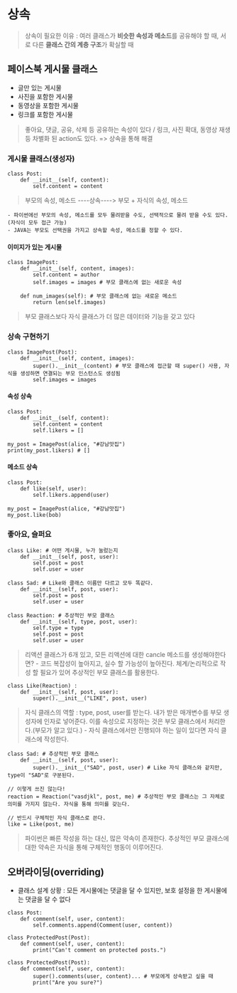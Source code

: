 # 상속

> 상속이 필요한 이유 : 여러 클래스가 **비슷한 속성과 메소드**를 공유해야 할 때, 서로 다른 **클래스 간의 계층 구조**가 확실할 때

## 페이스북 게시물 클래스

- 글만 있는 게시물
- 사진을 포함한 게시물
- 동영상을 포함한 게시물
- 링크를 포함한 게시물

> 좋아요, 댓글, 공유, 삭제 등 공유하는 속성이 있다 / 링크, 사진 확대, 동영상 재생 등 차별화 된 action도 있다. => 상속을 통해 해결

### 게시물 클래스(생성자)

```
class Post:
    def __init__(self, content):
        self.content = content 
```

> 부모의 속성, 메소드 ----상속----> 부모 + 자식의 속성, 메소드

    - 파이썬에선 부모의 속성, 메소드를 모두 물려받을 수도, 선택적으로 물려 받을 수도 있다. (자식이 모두 접근 가능)
    - JAVA는 부모도 선택권을 가지고 상속할 속성, 메소드를 정할 수 있다.

#### 이미지가 있는 게시물

```
class ImagePost:
    def __init__(self, content, images):
        self.content = author
        self.images = images # 부모 클래스에 없는 새로운 속성

    def num_images(self): # 부모 클래스에 없는 새로운 메소드
        return len(self.images)
```

> 부모 클래스보다 자식 클래스가 더 많은 데이터와 기능을 갖고 있다

### 상속 구현하기

```
class ImagePost(Post):
    def __init__(self, content, images):
        super().__init__(content) # 부모 클래스에 접근할 때 super() 사용, 자식을 생성하면 연결되는 부모 인스턴스도 생성됨
        self.images = images 
```

#### 속성 상속

```
class Post:
    def __init__(self, content):
        self.content = content
        self.likers = [] 
    
my_post = ImagePost(alice, "#강남맛집")
print(my_post.likers) # []
```

#### 메소드 상속

```
class Post:
    def like(self, user):
        self.likers.append(user)

my_post = ImagePost(alice, "#강남맛집")
my_post.like(bob) 
```

### 좋아요, 슬퍼요

```
class Like: # 어떤 게시물, 누가 눌렀는지
    def __init__(self, post, user):
        self.post = post
        self.user = user
```

```
class Sad: # Like와 클래스 이름만 다르고 모두 똑같다.
    def __init__(self, post, user):
        self.post = post
        self.user = user 
```

```
class Reaction: # 추상적인 부모 클래스
    def __init__(self, type, post, user):
        self.type = type
        self.post = post
        self.user = user
```

> 리액션 클래스가 6개 있고, 모든 리액션에 대한 cancle 메소드를 생성해야한다면? 
     - 코드 복잡성이 높아지고, 실수 할 가능성이 높아진다. 체계/논리적으로 작성 할 필요가 있어 추상적인 부모 클래스를 활용한다.

```
class Like(Reaction) : 
    def __init__(self, post, user):
        super().__init__("LIKE", post, user)
```

> 자식 클래스의 역할 : type, post, user를 받는다. 내가 받은 매개변수를 부모 생성자에 인자로 넣어준다. 이를 속성으로 지정하는 것은 부모 클래스에서 처리한다.(부모가 알고 있다.)
    - 자식 클래스에서만 진행되야 하는 일이 있다면 자식 클래스에 작성한다.

```
class Sad: # 추상적인 부모 클래스
    def __init__(self, post, user):
        super().__init__("SAD", post, user) # Like 자식 클래스와 같지만, type이 "SAD"로 구분된다.
```

```
// 이렇게 쓰진 않는다!
reaction = Reaction("vasdjkl", post, me) # 추상적인 부모 클래스는 그 자체로 의미를 가지지 않는다. 자식을 통해 의미를 갖는다.

// 반드시 구체적인 자식 클래스로 쓴다.
like = Like(post, me) 
```

> 파이썬은 빠른 작성을 하는 대신, 많은 약속이 존재한다. 추상적인 부모 클래스에 대한 약속은 자식을 통해 구체적인 행동이 이루어진다.

## 오버라이딩(overriding)

- 클래스 설계 상황 : 모든 게시물에는 댓글을 달 수 있지만, 보호 설정을 한 게시물에는 댓글을 달 수 없다
```
class Post:
    def comment(self, user, content):
        self.comments.append(Comment(user, content))

class ProtectedPost(Post):
    def comment(self, user, content):
        print("Can't comment on protected posts.")
```

```
class ProtectedPost(Post):
    def comment(self, user, content):
        super().comments(user, content)... # 부모에게 상속받고 싶을 때
        print("Are you sure?")
```
